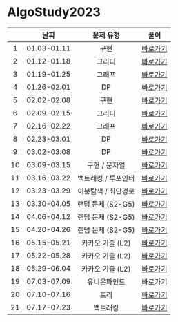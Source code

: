 # AlgoStudy2023

|      |날짜|     문제 유형     |                                                   풀이                                                   |
|:----:|:--:|:-------------:|:------------------------------------------------------------------------------------------------------:|
|  1   |01.03-01.11|      구현       |                      [바로가기](https://github.com/Sangmin627/AlgoStudy2023/pull/14)                       |
|  2   |01.12-01.18|      그리디      |                      [바로가기](https://github.com/Sangmin627/AlgoStudy2023/pull/18)                       |
|  3   |01.19-01.25|      그래프      |                      [바로가기](https://github.com/Sangmin627/AlgoStudy2023/pull/19)                       |
|  4   |01.26-02.01|      DP       |                      [바로가기](https://github.com/Sangmin627/AlgoStudy2023/pull/22)                       |
|  5   |02.02-02.08|      구현       |                      [바로가기](https://github.com/Sangmin627/AlgoStudy2023/pull/27)                       |
|  6   |02.09-02.15|      그리디      |                      [바로가기](https://github.com/Sangmin627/AlgoStudy2023/pull/29)                       |
|  7   |02.16-02.22|      그래프      |                      [바로가기](https://github.com/Sangmin627/AlgoStudy2023/pull/31)                       |
|  8   |02.23-03.01|      DP       |                      [바로가기](https://github.com/Sangmin627/AlgoStudy2023/pull/32)                       |
|  9   |03.02-03.08|      DP       |                      [바로가기](https://github.com/Sangmin627/AlgoStudy2023/pull/33)                       |
|  10  |03.09-03.15|   구현 / 문자열    |                      [바로가기](https://github.com/Sangmin627/AlgoStudy2023/pull/36)                       |
|  11  |03.16-03.22|  백트래킹 / 투포인터  |                      [바로가기](https://github.com/Sangmin627/AlgoStudy2023/pull/38)                       |
|  12  |03.23-03.29|  이분탐색 / 최단경로  |                      [바로가기](https://github.com/Sangmin627/AlgoStudy2023/pull/40)                       |
|  13  |03.30-04.05| 랜덤 문제 (S2-G5) |                      [바로가기](https://github.com/Sangmin627/AlgoStudy2023/pull/42)                       |
|  14  |04.06-04.12| 랜덤 문제 (S2-G5) |                      [바로가기](https://github.com/Sangmin627/AlgoStudy2023/pull/44)                       |
|  15  |04.20-04.26| 랜덤 문제 (S2-G5) |                      [바로가기](https://github.com/Sangmin627/AlgoStudy2023/pull/46)                       |
|  16  |05.15-05.21|  카카오 기출 (L2)  |                      [바로가기](https://github.com/Sangmin627/AlgoStudy2023/pull/47)                       |
|  17  |05.22-05.28|  카카오 기출 (L2)  |                      [바로가기](https://github.com/Sangmin627/AlgoStudy2023/pull/49)                       |
|  18  |05.29-06.04|  카카오 기출 (L2)  |                      [바로가기](https://github.com/Sangmin627/AlgoStudy2023/pull/51)                       |
|  19  |07.03-07.09|    유니온파인드     |                      [바로가기](https://github.com/Sangmin627/AlgoStudy2023/pull/54)                       |
|  20  |07.10-07.16|      트리       |                      [바로가기](https://github.com/Sangmin627/AlgoStudy2023/pull/56)                       |
|  21  |07.17-07.23|     백트래킹      |                       [바로가기](https://github.com/Sangmin627/AlgoStudy2023/pull/58)                      |

